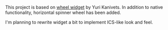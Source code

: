 This project is based on [wheel widget][1] by Yuri Kanivets. In addition to native functionality,
horizontal spinner wheel has been added.

I'm planning to rewrite widget a bit to implement ICS-like look and feel.

 [1]: http://code.google.com/p/android-wheel/